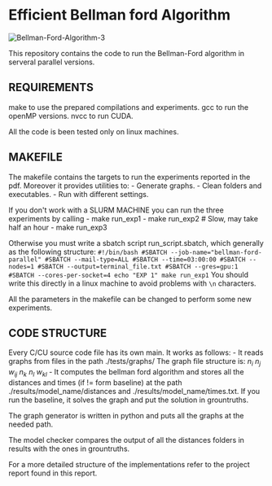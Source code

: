 # Efficient Bellman ford Algorithm

![Bellman-Ford-Algorithm-3](https://github.com/Kilian36/bellman-ford-parallel/assets/94917153/272fff90-de43-4993-812d-203b5092840a)

This repository contains the code to run the Bellman-Ford algorithm in serveral parallel versions.

## REQUIREMENTS
make to use the prepared compilations and experiments.
gcc to run the openMP versions.
nvcc to run CUDA.

All the code is been tested only on linux machines.

## MAKEFILE
The makefile contains the targets to run the experiments reported in the pdf. Moreover it provides utilities to:
    - Generate graphs.
    - Clean folders and executables.
    - Run with different settings.

If you don't work with a SLURM MACHINE you can run the three experiments by calling
    - make run_exp1
    - make run_exp2  # Slow, may take half an hour
    - make run_exp3

Otherwise you must write a sbatch script run_script.sbatch, which generally as the following structure:
    ```
    #!/bin/bash
    #SBATCH --job-name="bellman-ford-parallel"
    #SBATCH --mail-type=ALL
    #SBATCH --time=03:00:00
    #SBATCH --nodes=1
    #SBATCH --output=terminal_file.txt
    #SBATCH --gres=gpu:1
    #SBATCH --cores-per-socket=4
    echo "EXP 1"
    make run_exp1
    ```
You should write this directly in a linux machine to avoid problems with ```\n``` characters.

All the parameters in the makefile can be changed to perform some new experiments. 

## CODE STRUCTURE
Every C/CU source code file has its own main. It works as follows:
    - It reads graphs from files in the path ./tests/graphs/ 
      The graph file structure is:
       $n_i$ $n_j$ $w_{ij}$
       $n_k$ $n_l$ $w_{kl}$
    - It computes the bellman ford algorithm and stores all the distances and times (if != form baseline)
      at the path ./results/model_name/distances and ./results/model_name/times.txt. If you run the baseline, 
      it solves the graph and put the solution in grountruths. 
      
The graph generator is written in python and puts all the graphs at the needed path.

The model checker compares the output of all the distances folders in results with the ones in grountruths.

For a more detailed structure of the implementations refer to the project report found in this report. 



